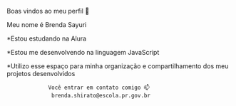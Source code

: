Boas vindos ao meu perfil 💙

Meu nome é Brenda Sayuri


*Estou estudando na Alura

*Estou me desenvolvendo na linguagem JavaScript

*Utilizo esse espaço para minha organização e compartilhamento dos meu projetos desenvolvidos


                 Você entrar em contato comigo 📫
                  brenda.shirato@escola.pr.gov.br
